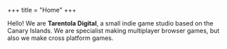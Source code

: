 +++
title = "Home"
+++

Hello! We are __Tarentola Digital__, a small indie game studio based on the Canary Islands.
We are specialist making multiplayer browser games, but also we make cross platform games.
